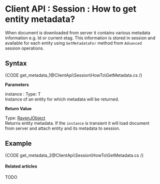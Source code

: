 # Client API : Session : How to get entity metadata?

When document is downloaded from server it contains various metadata information e.g. Id or current etag. This information is stored in session and available for each entity using `GetMetadataFor` method from `Advanced` session operations.

## Syntax

{CODE get_metadata_1@ClientApi\Session\HowTo\GetMetadata.cs /}

**Parameters**

instance
:   Type: T  
Instance of an entity for which metadata will be returned.

**Return Value**

Type: [RavenJObject]()   
Returns entity metadata. If the `instance` is transient it will load document from server and attach entity and its metadata to session.

## Example

{CODE get_metadata_2@ClientApi\Session\HowTo\GetMetadata.cs /}

#### Related articles

TODO